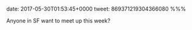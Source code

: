 date: 2017-05-30T01:53:45+0000
tweet: 869371219304366080
%%%

Anyone in SF want to meet up this week?
